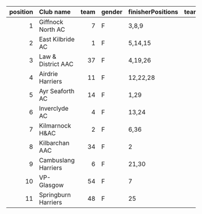 |   position | Club name           |   team | gender   | finisherPositions   |   teamPoints |   penaltyPoints |   totalPoints |   totalFinishers | Website                               |
|-----------:|:--------------------|-------:|:---------|:--------------------|-------------:|----------------:|--------------:|-----------------:|:--------------------------------------|
|          1 | Giffnock North AC   |      7 | F        | 3,8,9               |           20 |               0 |            20 |                9 | https://www.giffnocknorth.co.uk/      |
|          2 | East Kilbride AC    |      1 | F        | 5,14,15             |           34 |               0 |            34 |                6 | http://www.ekac.org.uk/               |
|          3 | Law & District AAC  |     37 | F        | 4,19,26             |           49 |               0 |            49 |                4 | http://www.lawaac.co.uk/              |
|          4 | Airdrie Harriers    |     11 | F        | 12,22,28            |           62 |               0 |            62 |                6 | http://airdrieharriers.org/           |
|          5 | Ayr Seaforth AC     |     14 | F        | 1,29                |           30 |              46 |            76 |                2 | https://www.ayrseaforth.co.uk/        |
|          6 | Inverclyde AC       |      4 | F        | 13,24               |           37 |              46 |            83 |                2 | https://www.inverclydeac.org/         |
|          7 | Kilmarnock H&AC     |      2 | F        | 6,36                |           42 |              46 |            88 |                2 | http://www.kilmarnockharriers.com/    |
|          8 | Kilbarchan AAC      |     34 | F        | 2                   |            2 |              92 |            94 |                1 | https://kilbarchanaac.org.uk/         |
|          9 | Cambuslang Harriers |      6 | F        | 21,30               |           51 |              46 |            97 |                2 | https://cambuslangharriers.org/       |
|         10 | VP-Glasgow          |     54 | F        | 7                   |            7 |              92 |            99 |                1 | https://www.vp-glasgow.com            |
|         11 | Springburn Harriers |     48 | F        | 25                  |           25 |              92 |           117 |                1 | https://www.springburnharriers.co.uk/ |